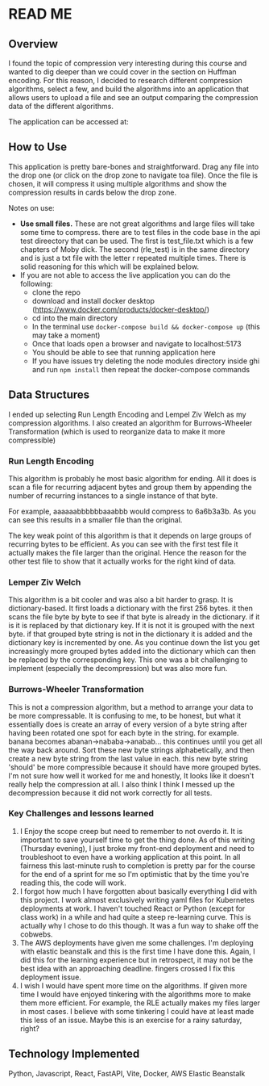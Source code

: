 # READ ME

## Overview

I found the topic of compression very interesting during this course and wanted to dig deeper than we could cover in the section on Huffman encoding. For this reason, I decided to research different compression algorithms, select a few, and build the algorithms into an application that allows users to upload a file and see an output comparing the compression data of the different algorithms.

The application can be accessed at:

## How to Use

This application is pretty bare-bones and straightforward. Drag any file into the drop one (or click on the drop zone to navigate toa file). Once the file is chosen, it will compress it using multiple algorithms and show the compression results in cards below the drop zone.

Notes on use:

- **Use small files.** These are not great algorithms and large files will take some time to compress. there are to test files in the code base in the api test direectory that can be used. The first is test_file.txt which is a few chapters of Moby dick. The second (rle_test) is in the same directory and is just a txt file with the letter r repeated multiple times. There is solid reasoning for this which will be explained below.
- If you are not able to access the live application you can do the following:
    - clone the repo
    - download and install docker desktop (https://www.docker.com/products/docker-desktop/)
    - cd into the main directory
    - In the terminal use `docker-compose build && docker-compose up` (this may take a moment)
    - Once that loads open a browser and navigate to localhost:5173
    - You should be able to see that running application here
    - If you have issues try deleting the node modules directory inside ghi and run `npm install` then repeat the docker-compose commands

## Data Structures

I ended up selecting Run Length Encoding and Lempel Ziv Welch as my compression algorithms. I also created an algorithm for Burrows-Wheeler Transformation (which is used to reorganize data to make it more compressible)

### Run Length Encoding

This algorithm is probably he most basic algorithm for ending. All it does is scan a file for recurring adjacent bytes and group them by appending the number of recurring instances to a single instance of that byte.

For example, aaaaaabbbbbbaaabbb would compress to 6a6b3a3b. As you can see this results in a smaller file than the original.

The key weak point of this algorithm is that it depends on large groups of recurring bytes to be efficient. As you can see with the first test file it actually makes the file larger than the original. Hence the reason for the other test file to show that it actually works for the right kind of data.

### Lemper Ziv Welch

This algorithm is a bit cooler and was also a bit harder to grasp. It is dictionary-based. It first loads a dictionary with the first 256 bytes. it then scans the file byte by byte to see if that byte is already in the dictionary. if it is it is replaced by that dictionary key. If it is not it is grouped with the next byte. if that grouped byte string is not in the dictionary it is added and the dictionary key is incremented by one. As you continue down the list you get increasingly more grouped bytes added into the dictionary which can then be replaced by the corresponding key. This one was a bit challenging to implement (especially the decompression) but was also more fun.

### Burrows-Wheeler Transformation

This is not a compression algorithm, but a method to arrange your data to be more compressable. It is confusing to me, to be honest, but what it essentially does is create an array of every version of a byte string after having been rotated one spot for each byte in the string. for example. banana becomes abanan->nababa->anabab... this continues until you get all the way back around. Sort these new byte strings alphabetically, and then create a new byte string from the last value in each. this new byte string 'should' be more compressible because it should have more grouped bytes. I'm not sure how well it worked for me and honestly, It looks like it doesn't really help the compression at all. I also think I think I messed up the decompression because it did not work correctly for all tests. 

### Key Challenges and lessons learned

1.  I Enjoy the scope creep but need to remember to not overdo it. It is important to save yourself time to get the thing done. As of this writing (Thursday evening), I just broke my front-end deployment and need to troubleshoot to even have a working application at this point. In all fairness this last-minute rush to completion is pretty par for the course for the end of a sprint for me so I'm optimistic that by the time you're reading this, the code will work.
2.  I forgot how much I have forgotten about basically everything I did with this project. I work almost exclusively writing yaml files for Kubernetes deployments at work. I haven't touched React or Python (except for class work) in a while and had quite a steep re-learning curve. This is actually why I chose to do this though. It was a fun way to shake off the cobwebs.
3.  The AWS deployments have given me some challenges. I'm deploying with elastic beanstalk and this is the first time I have done this. Again, I did this for the learning experience but in retrospect, it may not be the best idea with an approaching deadline. fingers crossed I fix this deployment issue.
4.  I wish I would have spent more time on the algorithms. If given more time I would have enjoyed tinkering with the algorithms more to make them more efficient. For example, the RLE actually makes my files larger in most cases. I believe with some tinkering I could have at least made this less of an issue. Maybe this is an exercise for a rainy saturday, right?

## Technology Implemented

Python, Javascript, React, FastAPI, Vite, Docker, AWS Elastic Beanstalk
